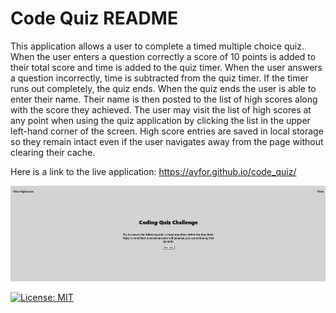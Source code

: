 # Code Quiz README

This application allows a user to complete a timed multiple choice quiz. When the user enters a question correctly a score of 10 points is added to their total score and time is added to the quiz timer. When the user answers a question incorrectly, time is subtracted from the quiz timer. 
If the timer runs out completely, the quiz ends. When the quiz ends the user is able to enter their name. Their name is then posted to the list of high scores along with the score they achieved. The user may visit the list of high scores at any point when using the quiz application by clicking the list in the upper left-hand corner of the screen. High score entries are saved in local storage so they remain intact even if the user navigates away from the page without clearing their cache.

Here is a link to the live application: https://ayfor.github.io/code_quiz/

![Screenshot of starting page for code quiz.](./assets/images/Screenshot.png)

[![License: MIT](https://img.shields.io/badge/License-MIT-yellow.svg)](https://opensource.org/licenses/MIT)
